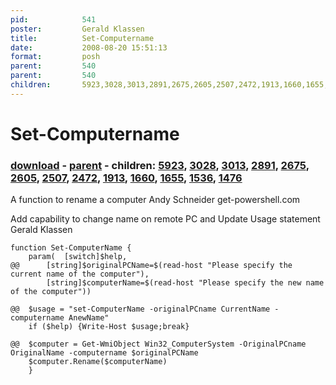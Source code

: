 ```yaml
---
pid:            541
poster:         Gerald Klassen
title:          Set-Computername
date:           2008-08-20 15:51:13
format:         posh
parent:         540
parent:         540
children:       5923,3028,3013,2891,2675,2605,2507,2472,1913,1660,1655,1536,1476
---
```


# Set-Computername

### [download](541.ps1) - [parent](540.md) - children: [5923](5923.md), [3028](3028.md), [3013](3013.md), [2891](2891.md), [2675](2675.md), [2605](2605.md), [2507](2507.md), [2472](2472.md), [1913](1913.md), [1660](1660.md), [1655](1655.md), [1536](1536.md), [1476](1476.md)

A function to rename a computer
Andy Schneider
get-powershell.com

Add capability to change name on remote PC and Update Usage statement
Gerald Klassen

```posh
function Set-ComputerName {
	param(	[switch]$help,
@@		[string]$originalPCName=$(read-host "Please specify the current name of the computer"),
		[string]$computerName=$(read-host "Please specify the new name of the computer"))
			
@@	$usage = "set-ComputerName -originalPCname CurrentName -computername AnewName"
	if ($help) {Write-Host $usage;break}
	
@@	$computer = Get-WmiObject Win32_ComputerSystem -OriginalPCname OriginalName -computername $originalPCName
	$computer.Rename($computerName)
	}
```

